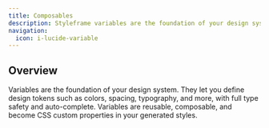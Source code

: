 ```yaml
---
title: Composables
description: Styleframe variables are the foundation of your design system. They let you define design tokens such as colors, spacing, typography, and more. 
navigation:
  icon: i-lucide-variable
---
```


## Overview

Variables are the foundation of your design system. They let you define design tokens such as colors, spacing, typography, and more, with full type safety and auto-complete. Variables are reusable, composable, and become CSS custom properties in your generated styles.
